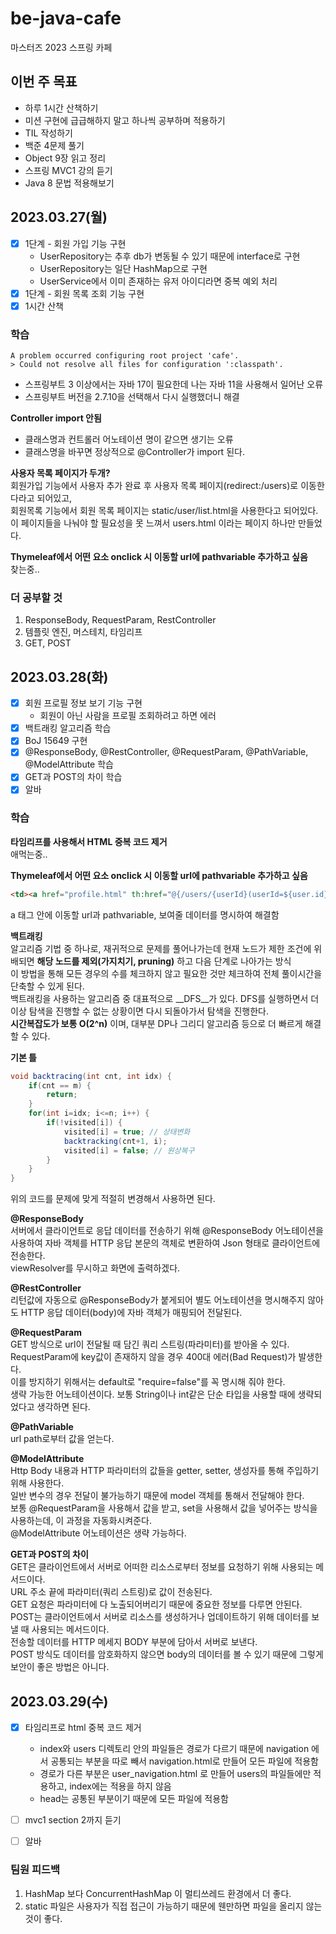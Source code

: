 # be-java-cafe
마스터즈 2023 스프링 카페 

## 이번 주 목표
- 하루 1시간 산책하기
- 미션 구현에 급급해하지 말고 하나씩 공부하며 적용하기
- TIL 작성하기
- 백준 4문제 풀기
- Object 9장 읽고 정리
- 스프링 MVC1 강의 듣기
- Java 8 문법 적용해보기

## 2023.03.27(월)
- [x] 1단계 - 회원 가입 기능 구현
  - UserRepository는 추후 db가 변동될 수 있기 때문에 interface로 구현
  - UserRepository는 일단 HashMap으로 구현
  - UserService에서 이미 존재하는 유저 아이디라면 중복 예외 처리
- [x] 1단계 - 회원 목록 조회 기능 구현
- [x] 1시간 산책

### 학습
```
A problem occurred configuring root project 'cafe'.
> Could not resolve all files for configuration ':classpath'.
```
- 스프링부트 3 이상에서는 자바 17이 필요한데 나는 자바 11을 사용해서 일어난 오류
- 스프링부트 버전을 2.7.10을 선택해서 다시 실행했더니 해결    

__Controller import 안됨__    
- 클래스명과 컨트롤러 어노테이션 명이 같으면 생기는 오류
- 클래스명을 바꾸면 정상적으로 @Controller가 import 된다.

__사용자 목록 페이지가 두개?__    
회원가입 기능에서 사용자 추가 완료 후 사용자 목록 페이지(redirect:/users)로 이동한다라고 되어있고,    
회원목록 기능에서 회원 목록 페이지는 static/user/list.html을 사용한다고 되어있다.    
이 페이지들을 나눠야 할 필요성을 못 느껴서 users.html 이라는 페이지 하나만 만들었다.    

__Thymeleaf에서 어떤 요소 onclick 시 이동할 url에 pathvariable 추가하고 싶음__    
찾는중..

### 더 공부할 것
1. ResponseBody, RequestParam, RestController
2. 템플릿 엔진, 머스테치, 타임리프
3. GET, POST

## 2023.03.28(화)
- [x] 회원 프로필 정보 보기 기능 구현
  - 회원이 아닌 사람을 프로필 조회하려고 하면 에러
- [x] 백트래킹 알고리즘 학습
- [x] BoJ 15649 구현
- [x] @ResponseBody, @RestController, @RequestParam, @PathVariable, @ModelAttribute 학습
- [x] GET과 POST의 차이 학습
- [x] 알바

### 학습
__타임리프를 사용해서 HTML 중복 코드 제거__    
애먹는중..    
    
__Thymeleaf에서 어떤 요소 onclick 시 이동할 url에 pathvariable 추가하고 싶음__    
```html
<td><a href="profile.html" th:href="@{/users/{userId}(userId=${user.id})}" th:text="${user.name}"></a></td>
```
a 태그 안에 이동할 url과 pathvariable, 보여줄 데이터를 명시하여 해결함    
    
__백트래킹__    
알고리즘 기법 중 하나로, 재귀적으로 문제를 풀어나가는데 현재 노드가 제한 조건에 위배되면 __해당 노드를 제외(가지치기, pruning)__ 하고 다음 단계로 나아가는 방식    
이 방법을 통해 모든 경우의 수를 체크하지 않고 필요한 것만 체크하여 전체 풀이시간을 단축할 수 있게 된다.    
백트래킹을 사용하는 알고리즘 중 대표적으로 __DFS__가 있다. DFS를 실행하면서 더 이상 탐색을 진행할 수 없는 상황이면 다시 되돌아가서 탐색을 진행한다.         
__시간복잡도가 보통 O(2^n)__ 이며, 대부분 DP나 그리디 알고리즘 등으로 더 빠르게 해결할 수 있다.

__기본 틀__    
```java
void backtracing(int cnt, int idx) {
    if(cnt == m) {
        return;
    }
    for(int i=idx; i<=n; i++) {
        if(!visited[i]) {
            visited[i] = true; // 상태변화
            backtracking(cnt+1, i);
            visited[i] = false; // 원상복구
        }
    }
}
```
위의 코드를 문제에 맞게 적절히 변경해서 사용하면 된다.    
    
__@ResponseBody__    
서버에서 클라이언트로 응답 데이터를 전송하기 위해 @ResponseBody 어노테이션을 사용하여 자바 객체를 HTTP 응답 
본문의 객체로 변환하여 Json 형태로 클라이언트에 전송한다.    
viewResolver를 무시하고 화면에 출력하겠다.    

__@RestController__    
리턴값에 자동으로 @ResponseBody가 붙게되어 별도 어노테이션을 명시해주지 않아도 HTTP 
응답 데이터(body)에 자바 객체가 매핑되어 전달된다.    
    
__@RequestParam__    
GET 방식으로 url이 전달될 때 담긴 쿼리 스트링(파라미터)를 받아올 수 있다.    
RequestParam에 key값이 존재하지 않을 경우 400대 에러(Bad Request)가 발생한다.    
이를 방지하기 위해서는 default로 "require=false"를 꼭 명시해 줘야 한다.    
생략 가능한 어노테이션이다. 보통 String이나 int같은 단순 타입을 사용할 때에 생략되었다고 생각하면 된다.    
    
__@PathVariable__    
url path로부터 값을 얻는다.    

__@ModelAttribute__    
Http Body 내용과 HTTP 파라미터의 값들을 getter, setter, 생성자를 통해 주입하기 위해 사용한다.    
일반 변수의 경우 전달이 불가능하기 때문에 model 객체를 통해서 전달해야 한다.    
보통 @RequestParam을 사용해서 값을 받고, set을 사용해서 값을 넣어주는 방식을 사용하는데, 이 과정을 자동화시켜준다.    
@ModelAttribute 어노테이션은 생략 가능하다.    

__GET과 POST의 차이__    
GET은 클라이언트에서 서버로 어떠한 리소스로부터 정보를 요청하기 위해 사용되는 메서드이다.    
URL 주소 끝에 파라미터(쿼리 스트링)로 값이 전송된다.    
GET 요청은 파라미터에 다 노출되어버리기 때문에 중요한 정보를 다루면 안된다.    
POST는 클라이언트에서 서버로 리소스를 생성하거나 업데이트하기 위해 데이터를 보낼 때 사용되는 메서드이다.    
전송할 데이터를 HTTP 메세지 BODY 부분에 담아서 서버로 보낸다.    
POST 방식도 데이터를 암호화하지 않으면 body의 데이터를 볼 수 있기 때문에 그렇게 보안이 좋은 방법은 아니다.    

## 2023.03.29(수)
- [x] 타임리프로 html 중복 코드 제거
  - index와 users 디렉토리 안의 파일들은 경로가 다르기 때문에 navigation 에서 공통되는 부분을 따로 빼서 navigation.html로 만들어 모든 파일에 적용함
  - 경로가 다른 부분은 user_navigation.html 로 만들어 users의 파일들에만 적용하고, index에는 적용을 하지 않음
  - head는 공통된 부분이기 때문에 모든 파일에 적용함
- [ ] mvc1 section 2까지 듣기
- [ ] 알바


### 팀원 피드백
1. HashMap 보다 ConcurrentHashMap 이 멀티쓰레드 환경에서 더 좋다.
2. static 파일은 사용자가 직접 접근이 가능하기 때문에 웬만하면 파일을 올리지 않는 것이 좋다.